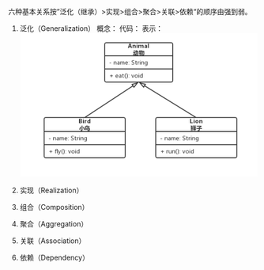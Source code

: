 六种基本关系按”泛化（继承）>实现>组合>聚合>关联>依赖“的顺序由强到弱。

1. 泛化（Generalization）
概念：
代码：
表示：
![](assets/UML类图六种基本关系/image-20230227172942888.png)

2. 实现（Realization）

3. 组合（Composition）

4. 聚合（Aggregation）

5. 关联（Association）

6. 依赖（Dependency）


